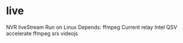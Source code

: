 # live
NVR liveStream
Run on Linux
Depends:
ffmpeg
Current relay Intel QSV accelerate ffmpeg
srs
videojs

